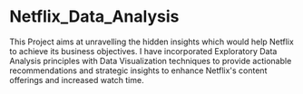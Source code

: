 # Netflix_Data_Analysis
This Project aims at unravelling the hidden insights which would help Netflix to achieve its business objectives. I have incorporated Exploratory Data Analysis principles with Data Visualization techniques to provide actionable recommendations and strategic insights to enhance Netflix's content offerings and increased watch time.
